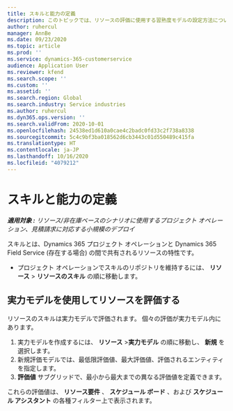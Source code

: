 ```yaml
---
title: スキルと能力の定義
description: このトピックでは、リソースの評価に使用する習熟度モデルの設定方法について説明します。
author: ruhercul
manager: AnnBe
ms.date: 09/23/2020
ms.topic: article
ms.prod: ''
ms.service: dynamics-365-customerservice
audience: Application User
ms.reviewer: kfend
ms.search.scope: ''
ms.custom: ''
ms.assetid: ''
ms.search.region: Global
ms.search.industry: Service industries
ms.author: ruhercul
ms.dyn365.ops.version: ''
ms.search.validFrom: 2020-10-01
ms.openlocfilehash: 24538ed1d610a0cae4c2badc0fd33c2f738a8338
ms.sourcegitcommit: 5c4c9bf3ba018562d6cb3443c01d550489c415fa
ms.translationtype: HT
ms.contentlocale: ja-JP
ms.lasthandoff: 10/16/2020
ms.locfileid: "4079212"
---
```

# <a name="define-skills-and-proficiencies"></a>スキルと能力の定義

_**適用対象 :** リソース/非在庫ベースのシナリオに使用するプロジェクト オペレーション、見積請求に対応する小規模のデプロイ_

スキルとは、Dynamics 365 プロジェクト オペレーションと Dynamics 365 Field Service (存在する場合) の間で共有されるリソースの特性です。 

- プロジェクト オペレーションでスキルのリポジトリを維持するには、 **リソース** \> **リソースのスキル** の順に移動します。 

## <a name="use-proficiency-models-to-rate-resources"></a>実力モデルを使用してリソースを評価する

リソースのスキルは実力モデルで評価されます。 個々の評価が実力モデル内にあります。 

1. 実力モデルを作成するには、 **リソース** \>**実力モデル** の順に移動し、 **新規** を選択します。
2. 新規評価モデルでは、最低限評価値、最大評価値、評価されるエンティティを指定します。
3. **評価値** サブグリッドで、最小から最大までの異なる評価値を定義できます。


これらの評価値は、 **リソース要件** 、 **スケジュール ボード** 、および **スケジュール アシスタント** の各種フィルター上で表示されます。
